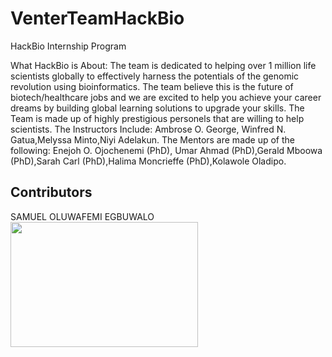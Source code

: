 # VenterTeamHackBio
HackBio Internship Program

What HackBio is About: The team is dedicated to helping over 1 million life scientists globally to effectively harness the potentials of the genomic revolution using bioinformatics. The team believe this is the future of biotech/healthcare jobs and we are excited to help you achieve your career dreams by building global learning solutions to upgrade your skills.
The Team is made up of highly prestigious personels that are willing to help scientists. The Instructors Include: Ambrose O. George, Winfred N. Gatua,Melyssa Minto,Niyi Adelakun. The Mentors are made up of the following: Enejoh O. Ojochenemi (PhD), Umar Ahmad (PhD),Gerald Mboowa (PhD),Sarah Carl (PhD),Halima Moncrieffe (PhD),Kolawole Oladipo.


## Contributors

SAMUEL OLUWAFEMI EGBUWALO
<img src="" width = "300" height ="200" >
